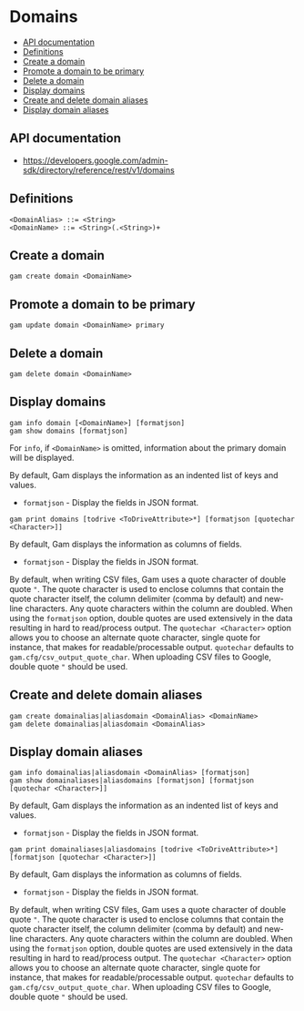 # Domains
- [API documentation](#api-documentation)
- [Definitions](#definitions)
- [Create a domain](#create-a-domain)
- [Promote a domain to be primary](#promote-a-domain-to-be-primary)
- [Delete a domain](#delete-a-domain)
- [Display domains](#display-domains)
- [Create and delete domain aliases](#create-and-delete-domain-aliases)
- [Display domain aliases](#display-domain-aliases)

## API documentation
* https://developers.google.com/admin-sdk/directory/reference/rest/v1/domains

## Definitions
```
<DomainAlias> ::= <String>
<DomainName> ::= <String>(.<String>)+
```
## Create a domain
```
gam create domain <DomainName>
```
## Promote a domain to be primary
```
gam update domain <DomainName> primary
```
## Delete a domain
```
gam delete domain <DomainName>
```
## Display domains
```
gam info domain [<DomainName>] [formatjson]
gam show domains [formatjson]
```
For `info`, if `<DomainName>` is omitted, information about the primary domain will be displayed.

By default, Gam displays the information as an indented list of keys and values.
* `formatjson` - Display the fields in JSON format.
```
gam print domains [todrive <ToDriveAttribute>*] [formatjson [quotechar <Character>]]
```
By default, Gam displays the information as columns of fields.
* `formatjson` - Display the fields in JSON format.

By default, when writing CSV files, Gam uses a quote character of double quote `"`. The quote character is used to enclose columns that contain
the quote character itself, the column delimiter (comma by default) and new-line characters. Any quote characters within the column are doubled.
When using the `formatjson` option, double quotes are used extensively in the data resulting in hard to read/process output.
The `quotechar <Character>` option allows you to choose an alternate quote character, single quote for instance, that makes for readable/processable output.
`quotechar` defaults to `gam.cfg/csv_output_quote_char`. When uploading CSV files to Google, double quote `"` should be used.

## Create and delete domain aliases
```
gam create domainalias|aliasdomain <DomainAlias> <DomainName>
gam delete domainalias|aliasdomain <DomainAlias>
```
## Display domain aliases
```
gam info domainalias|aliasdomain <DomainAlias> [formatjson]
gam show domainaliases|aliasdomains [formatjson] [formatjson [quotechar <Character>]]
```
By default, Gam displays the information as an indented list of keys and values.
* `formatjson` - Display the fields in JSON format.
```
gam print domainaliases|aliasdomains [todrive <ToDriveAttribute>*] [formatjson [quotechar <Character>]]
```
By default, Gam displays the information as columns of fields.
* `formatjson` - Display the fields in JSON format.

By default, when writing CSV files, Gam uses a quote character of double quote `"`. The quote character is used to enclose columns that contain
the quote character itself, the column delimiter (comma by default) and new-line characters. Any quote characters within the column are doubled.
When using the `formatjson` option, double quotes are used extensively in the data resulting in hard to read/process output.
The `quotechar <Character>` option allows you to choose an alternate quote character, single quote for instance, that makes for readable/processable output.
`quotechar` defaults to `gam.cfg/csv_output_quote_char`. When uploading CSV files to Google, double quote `"` should be used.

